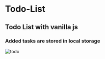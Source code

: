 # Todo-List
## Todo List with vanilla js

### Added tasks are stored in local storage


![todo](https://user-images.githubusercontent.com/32411364/186303789-9466b769-bf30-444a-97ed-767c5b30e51b.PNG)
